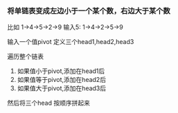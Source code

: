 ### 将单链表变成左边小于一个某个数，右边大于某个数
比如 1->4->5->2->9  输入5: 1->4->2->5->9

输入一个值pivot
定义三个head1,head2,head3

遍历整个链表
1. 如果值小于pivot,添加在head1后
2. 如果值等于pivot,添加在head2后
3. 如果值大于pivot,添加在head3后

然后将三个head 按顺序拼起来

